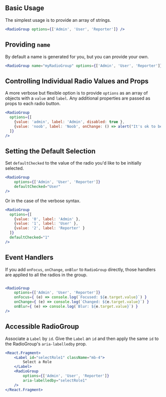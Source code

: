 ## Basic Usage

The simplest usage is to provide an array of strings.

```jsx { "props": { "data-testid": "radioGroup" } }
<RadioGroup options={['Admin', 'User', 'Reporter']} />
```

## Providing `name`

By default a name is generated for you, but you can provide your own.

```jsx { "props": { "data-testid": "radioGroup" } }
<RadioGroup name="myRadioGroup" options={['Admin', 'User', 'Reporter']} />
```

## Controlling Individual Radio Values and Props

A more verbose but flexible option is to provide `options` as an array of objects with a `value` and `label`.
Any additional properties are passed as props to each radio button.

```jsx
<RadioGroup
  options={[
    {value: 'admin', label: 'Admin', disabled: true },
    {value: 'noob', label: 'Noob', onChange: () => alert("It's ok to be a Noob") }
  ]}
/>
```

## Setting the Default Selection

Set `defaultChecked` to the value of the radio you'd like to be initially selected.

```jsx
<RadioGroup
    options={['Admin', 'User', 'Reporter']}
    defaultChecked="User"
/>
```

Or in the case of the verbose syntax.

```jsx
<RadioGroup
  options={[
    {value: '0', label: 'Admin' },
    {value: '1', label: 'User' },
    {value: '2', label: 'Reporter' }
  ]}
  defaultChecked="1"
/>
```

## Event Handlers

If you add `onFocus`, `onChange`, `onBlur` to `RadioGroup` directly, those handlers are applied to 
all the radios in the group.

```jsx

<RadioGroup
    options={['Admin', 'User', 'Reporter']}
    onFocus={ (e) => console.log(`Focused: ${e.target.value}`) }
    onChange={ (e) => console.log(`Changed: ${e.target.value}`) }
    onBlur={ (e) => console.log(`Blur: ${e.target.value}`) }
/>
```

## Accessible RadioGroup

Associate a `Label` by `id`. Give the `Label` an `id` and then apply the same `id` to the RadioGroup's `aria-labelledby` prop.

```jsx { "props": { "data-testid": "radioGroup_label" } }
<React.Fragment>
    <Label id="selectRole1" className="mb-4">
        Select a Role
    </Label>      
    <RadioGroup
        options={['Admin', 'User', 'Reporter']}
        aria-labelledby="selectRole1"
    />
</React.Fragment>
```
